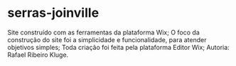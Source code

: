 # serras-joinville
  Site construído com as ferramentas da plataforma Wix;
  O foco da construção do site foi a simplicidade e funcionalidade, para atender objetivos simples;
  Toda criação foi feita pela plataforma Editor Wix;
  Autoria: Rafael Ribeiro Kluge.
